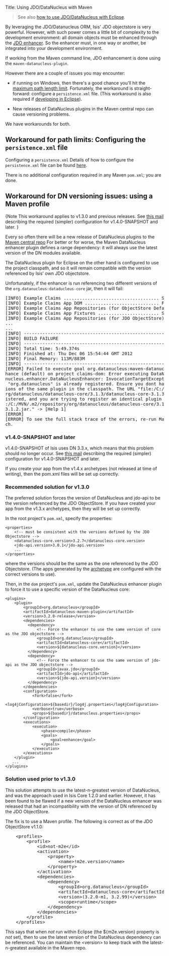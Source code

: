 Title: Using JDO/DataNucleus with Maven

> See also [how to use JDO/DataNucleus with Eclipse](./datanucleus-and-eclipse.html).  

By leveraging the JDO/Datanucleus ORM, Isis' JDO objectstore is very powerful. However, with such power comes a little bit of complexity to the development environment: all domain objects must be enhanced through the [JDO enhancer](http://db.apache.org/jdo/enhancement.html).  So the enhancer must, in one way or another, be integrated into your development environment.

If working from the Maven command line, JDO enhancement is done using the `maven-datanucleus-plugin`.

However there are a couple of issues you may encounter:

* if running on Windows, then there's a good chance you'll hit the [maximum path length limit](http://msdn.microsoft.com/en-us/library/aa365247%28VS.85%29.aspx#maxpath). Fortunately, the workaround is straight-forward: configure a `persistence.xml` file.  (This workaround is also required if [developing in Eclipse](./datanucleus-and-eclipse.html)).

* New releases of DataNucleus plugins in the Maven central repo can cause versioning problems.

We have workarounds for both.

## Workaround for path limits: Configuring the `persistence.xml` file

Configuring a `persistence.xml` 
Details of how to configure the `persistence.xml` file can be found [here](./persistence_xml.html).

There is no additional configuration required in any Maven `pom.xml`; you are done.

## Workaround for DN versioning issues: using a Maven profile

{Note
This workaround applies to v1.3.0 and previous releases.  See [this mail](http://markmail.org/message/2ns3z3aywwtljawy) describing the required (simpler) configuration for v1.4.0-SNAPSHOT and later.
}

Every so often there will be a new release of DataNucleus plugins to the [Maven central repo](http://search.maven.org)  For better or for worse, the Maven DataNucleus enhancer plugin defines a range dependency: it will always use the latest version of the DN modules available.

The DataNucleus plugin for Eclipse on the other hand is configured to use the project classpath, and so it will remain compatible with the version referenced by Isis' own JDO objectstore.

Unfortunately, if the enhancer is run referencing two different versions of the `org.datanucleus:dataducleus-core` jar, then it will fail:

<pre>
[INFO] Example Claims .................................... SUCCESS [0.017s]
[INFO] Example Claims App DOM ............................ FAILURE [1.532s]
[INFO] Example Claims App Repositories (for ObjectStore Default)  SKIPPED
[INFO] Example Claims App Fixtures ....................... SKIPPED
[INFO] Example Claims App Repositories (for JDO ObjectStore)  SKIPPED
...
...
[INFO] ------------------------------------------------------------------------
[INFO] BUILD FAILURE
[INFO] ------------------------------------------------------------------------
[INFO] Total time: 5:49.374s
[INFO] Finished at: Thu Dec 06 15:54:44 GMT 2012
[INFO] Final Memory: 113M/883M
[INFO] ------------------------------------------------------------------------
[ERROR] Failed to execute goal org.datanucleus:maven-datanucleus-plugin:3.1.1:en
hance (default) on project claims-dom: Error executing DataNucleus tool org.data
nucleus.enhancer.DataNucleusEnhancer: InvocationTargetException: Plugin (Bundle)
 "org.datanucleus" is already registered. Ensure you dont have multiple JAR vers
ions of the same plugin in the classpath. The URL "file:/C:/MVN/.m2/repository/o
rg/datanucleus/datanucleus-core/3.1.3/datanucleus-core-3.1.3.jar" is already reg
istered, and you are trying to register an identical plugin located at URL "file
:/C:/MVN/.m2/repository/org/datanucleus/datanucleus-core/3.1.2/datanucleus-core-
3.1.2.jar." -&gt; [Help 1]
[ERROR]
[ERROR] To see the full stack trace of the errors, re-run Maven with the -e swit
ch.
</pre>


### v1.4.0-SNAPSHOT and later

v1.4.0-SNAPSHOT of Isis uses DN 3.3.x, which means that this problem should no longer occur.  See [this mail](http://markmail.org/message/2ns3z3aywwtljawy) describing the required (simpler) configuration for v1.4.0-SNAPSHOT and later.

If you create your app from the v1.4.x archetypes (not released at time of writing), then the pom.xml files will be set up correctly.

### Recommended solution for v1.3.0

The preferred solution forces the version of DataNucleus and jdo-api to be the version referenced by the JDO ObjectStore.    If you have created your app from the v1.3.x archetypes, then they will be set up correctly.

In the root project's `pom.xml`, specify the properties:

    <properties>
        <!-- must be consistent with the versions defined by the JDO Objectstore -->
        <datanucleus-core.version>3.2.7</datanucleus-core.version>
        <jdo-api.version>3.0.1</jdo-api.version>
        ...
    </properties>

where the versions should be the same as the one referenced by the 
JDO Objectstore.  (The apps generated by the [archetype](../../../intro/getting-started/simple-archetype.html) are
configured with the correct versions to use).

Then, in the `dom` project's `pom.xml`, update the DataNucleus enhancer plugin to force it to use a specific version of the DataNucleus core: 


    <plugins>
        <plugin>
            <groupId>org.datanucleus</groupId>
            <artifactId>datanucleus-maven-plugin</artifactId>
            <version>3.2.0-release</version>
            <dependencies>
              <dependency>
                  <!-- Force the enhancer to use the same version of core as the JDO objectstore -->
                  <groupId>org.datanucleus</groupId>
                  <artifactId>datanucleus-core</artifactId>
                  <version>${datanucleus-core.version}</version>
              </dependency>
              <dependency>
                  <!-- Force the enhancer to use the same version of jdo-api as the JDO objectstore -->
                  <groupId>javax.jdo</groupId>
                  <artifactId>jdo-api</artifactId>
                  <version>${jdo-api.version}</version>
              </dependency>
            </dependencies>
            <configuration>
            	<fork>false</fork>
                <log4jConfiguration>${basedir}/log4j.properties</log4jConfiguration>
                <verbose>true</verbose>
                <props>${basedir}/datanucleus.properties</props>
            </configuration>
            <executions>
                <execution>
                    <phase>compile</phase>
                    <goals>
                        <goal>enhance</goal>
                    </goals>
                </execution>
            </executions>
        </plugin>
       ...
    </plugins>

 

### Solution used prior to v1.3.0

This solution attempts to use the latest-n-greatest version of DataNucleus, and was the approach used in Isis Core 1.2.0 and earlier.  However, it has been found to be flawed if a new version of the DataNucleus enhancer was released that had an incompatibility with the version of DN referenced by the JDO ObjectStore.

The fix is to use a Maven profile.  The following is correct as of the JDO ObjectStore v1.1.0:

<pre>
    &lt;profiles&gt;
        &lt;profile&gt;
            &lt;id&gt;not-m2e&lt;/id&gt;
            &lt;activation&gt;
                &lt;property&gt;
                    &lt;name&gt;!m2e.version&lt;/name&gt;
                &lt;/property&gt;
            &lt;/activation&gt;
            &lt;dependencies&gt;
                &lt;dependency&gt;
                    &lt;groupId&gt;org.datanucleus&lt;/groupId&gt;
                    &lt;artifactId&gt;datanucleus-core&lt;/artifactId&gt;
                    &lt;version&gt;(3.2.0-m1, 3.2.99)&lt;/version&gt;
                    &lt;scope&gt;runtime&lt;/scope&gt;
                &lt;/dependency&gt;
            &lt;/dependencies&gt;
        &lt;/profile&gt;
    &lt;/profiles&gt;
</pre>

This says that when *not* run within Eclipse (the ${m2e.version} property is *not* set), then to use the latest version of the DataNucleus dependency can be referenced.  You can maintain the &lt;version&gt; to keep track with the latest-n-greatest available in the Maven repo.

